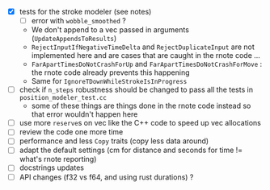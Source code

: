 - [x] tests for the stroke modeler (see notes)
    - [ ] error with `wobble_smoothed` ? 
    - We don't append to a vec passed in arguments (`UpdateAppendsToResults`)
    - `RejectInputIfNegativeTimeDelta` and `RejectDuplicateInput` are not implemented here and are cases that are caught in the rnote code ...
    - `FarApartTimesDoNotCrashForUp` and `FarApartTimesDoNotCrashForMove` : the rnote code already prevents this happening
    - Same for `IgnoreTDownWhileStrokeIsInProgress`
- [ ] check if `n_steps` robustness should be changed to pass all the tests in `position_modeler_test.cc`
     - some of these things are things done in the rnote code instead so that error wouldn't happen here
- [ ] use more `reserve`s on vec like the C++ code to speed up vec allocations
- [ ] review the code one more time
- [ ] performance and less `Copy` traits (copy less data around)
- [ ] adapt the default settings (cm for distance and seconds for time != what's rnote reporting)
- [ ] docstrings updates
- [ ] API changes (f32 vs f64, and using rust durations) ?